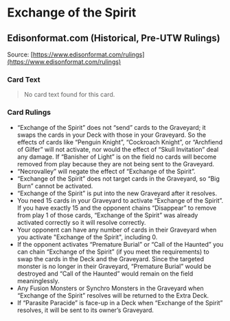 # Exchange of the Spirit

## Edisonformat.com (Historical, Pre-UTW Rulings)

Source: [https://www.edisonformat.com/rulings](https://www.edisonformat.com/rulings)

### Card Text

> No card text found for this card.

### Card Rulings

*   “Exchange of the Spirit” does not “send” cards to the Graveyard; it swaps the cards in your Deck with those in your Graveyard. So the effects of cards like “Penguin Knight”, “Cockroach Knight”, or “Archfiend of Gilfer” will not activate, nor would the effect of “Skull Invitation” deal any damage. If “Banisher of Light” is on the field no cards will become removed from play because they are not being sent to the Graveyard.
*   “Necrovalley” will negate the effect of “Exchange of the Spirit”.
*   “Exchange of the Spirit” does not target cards in the Graveyard, so “Big Burn” cannot be activated.
*   “Exchange of the Spirit” is put into the new Graveyard after it resolves.
*   You need 15 cards in your Graveyard to activate “Exchange of the Spirit”. If you have exactly 15 and the opponent chains “Disappear” to remove from play 1 of those cards, “Exchange of the Spirit” was already activated correctly so it will resolve correctly.
*   Your opponent can have any number of cards in their Graveyard when you activate "Exchange of the Spirit", including 0.
*   If the opponent activates “Premature Burial” or “Call of the Haunted” you can chain “Exchange of the Spirit” (if you meet the requirements) to swap the cards in the Deck and the Graveyard. Since the targeted monster is no longer in their Graveyard, “Premature Burial” would be destroyed and “Call of the Haunted” would remain on the field meaninglessly.
*   Any Fusion Monsters or Synchro Monsters in the Graveyard when “Exchange of the Spirit” resolves will be returned to the Extra Deck.
*   If “Parasite Paracide” is face-up in a Deck when “Exchange of the Spirit” resolves, it will be sent to its owner’s Graveyard.
